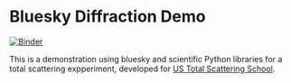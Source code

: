 # Bluesky Diffraction Demo

[![Binder](https://mybinder.org/badge_logo.svg)](https://mybinder.org/v2/gh/bluesky/bluesky-diffraction-demo/master?urlpath=lab)

This is a demonstration using bluesky and scientific Python libraries for
a total scattering expperiment, developed for
[US Total Scattering School](https://conference.sns.gov/event/184/).
